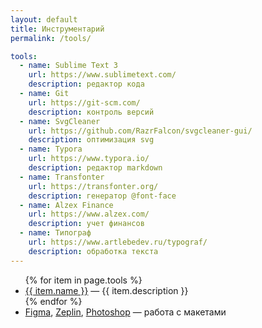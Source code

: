 ```yaml
---
layout: default
title: Инструментарий
permalink: /tools/

tools:
  - name: Sublime Text 3
    url: https://www.sublimetext.com/
    description: редактор кода
  - name: Git
    url: https://git-scm.com/
    description: контроль версий
  - name: SvgCleaner
    url: https://github.com/RazrFalcon/svgcleaner-gui/
    description: оптимизация svg
  - name: Typora
    url: https://www.typora.io/
    description: редактор markdown
  - name: Transfonter
    url: https://transfonter.org/
    description: генератор @font-face
  - name: Alzex Finance
    url: https://www.alzex.com/
    description: учет финансов
  - name: Типограф
    url: https://www.artlebedev.ru/typograf/
    description: обработка текста
---
```


<ul class="mt-0">
    {% for item in page.tools %}
    <li>
        <a href="{{ item.url }}" rel="noopener noreferrer" target="_blank">{{ item.name }}</a>&nbsp;&mdash; {{ item.description }}
    </li>
    {% endfor %}
    <li>
        <a href="https://www.figma.com/" rel="noopener noreferrer" target="_blank">Figma</a>, <a href="https://zeplin.io/" rel="noopener noreferrer" target="_blank">Zeplin</a>, <a href="https://www.adobe.com/ru/products/photoshop.html" rel="noopener noreferrer" target="_blank">Photoshop</a>&nbsp;&mdash; работа с&nbsp;макетами
    </li>
</ul>